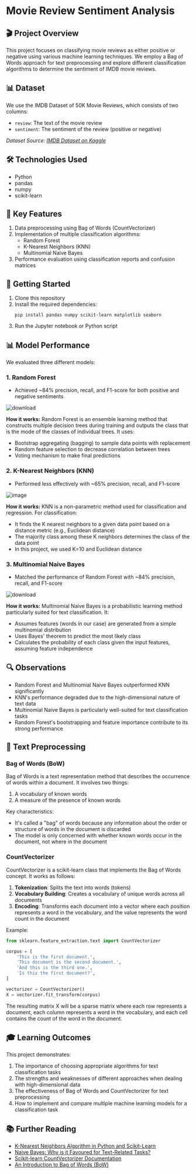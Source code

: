 # Movie Review Sentiment Analysis

## 🎬 Project Overview

This project focuses on classifying movie reviews as either positive or negative using various machine learning techniques. We employ a Bag of Words approach for text preprocessing and explore different classification algorithms to determine the sentiment of IMDB movie reviews.

## 📊 Dataset

We use the IMDB Dataset of 50K Movie Reviews, which consists of two columns:
- `review`: The text of the movie review
- `sentiment`: The sentiment of the review (positive or negative)

*Dataset Source: [IMDB Dataset on Kaggle](https://www.kaggle.com/datasets/lakshmi25npathi/imdb-dataset-of-50k-movie-reviews?resource=download)*

## 🛠️ Technologies Used

- Python
- pandas
- numpy
- scikit-learn

## 📌 Key Features

1. Data preprocessing using Bag of Words (CountVectorizer)
2. Implementation of multiple classification algorithms:
   - Random Forest
   - K-Nearest Neighbors (KNN)
   - Multinomial Naive Bayes
3. Performance evaluation using classification reports and confusion matrices

## 🚀 Getting Started

1. Clone this repository
2. Install the required dependencies:
   ```
   pip install pandas numpy scikit-learn matplotlib seaborn
   ```
3. Run the Jupyter notebook or Python script

## 📊 Model Performance

We evaluated three different models:

### 1. Random Forest

- Achieved ~84% precision, recall, and F1-score for both positive and negative sentiments

![download](https://github.com/user-attachments/assets/8cd99139-4804-4a86-9ff3-65ec864b4d7e)

**How it works:** Random Forest is an ensemble learning method that constructs multiple decision trees during training and outputs the class that is the mode of the classes of individual trees. It uses:
- Bootstrap aggregating (bagging) to sample data points with replacement
- Random feature selection to decrease correlation between trees
- Voting mechanism to make final predictions

### 2. K-Nearest Neighbors (KNN)

- Performed less effectively with ~65% precision, recall, and F1-score

![image](https://github.com/user-attachments/assets/f27e4254-1429-412b-a8b7-06395c8e1e0b)

**How it works:** KNN is a non-parametric method used for classification and regression. For classification:
- It finds the K nearest neighbors to a given data point based on a distance metric (e.g., Euclidean distance)
- The majority class among these K neighbors determines the class of the data point
- In this project, we used K=10 and Euclidean distance

### 3. Multinomial Naive Bayes

- Matched the performance of Random Forest with ~84% precision, recall, and F1-score

![download](https://github.com/user-attachments/assets/69cc356c-77d5-47d9-8bd9-61d794e22a0e)

**How it works:** Multinomial Naive Bayes is a probabilistic learning method particularly suited for text classification. It:
- Assumes features (words in our case) are generated from a simple multinomial distribution
- Uses Bayes' theorem to predict the most likely class
- Calculates the probability of each class given the input features, assuming feature independence

## 🔍 Observations

- Random Forest and Multinomial Naive Bayes outperformed KNN significantly
- KNN's performance degraded due to the high-dimensional nature of text data
- Multinomial Naive Bayes is particularly well-suited for text classification tasks
- Random Forest's bootstrapping and feature importance contribute to its strong performance

## 📝 Text Preprocessing

### Bag of Words (BoW)

Bag of Words is a text representation method that describes the occurrence of words within a document. It involves two things:
1. A vocabulary of known words
2. A measure of the presence of known words

Key characteristics:
- It's called a "bag" of words because any information about the order or structure of words in the document is discarded
- The model is only concerned with whether known words occur in the document, not where in the document

### CountVectorizer

CountVectorizer is a scikit-learn class that implements the Bag of Words concept. It works as follows:

1. **Tokenization**: Splits the text into words (tokens)
2. **Vocabulary Building**: Creates a vocabulary of unique words across all documents
3. **Encoding**: Transforms each document into a vector where each position represents a word in the vocabulary, and the value represents the word count in the document

Example:
```python
from sklearn.feature_extraction.text import CountVectorizer

corpus = [
    'This is the first document.',
    'This document is the second document.',
    'And this is the third one.',
    'Is this the first document?',
]

vectorizer = CountVectorizer()
X = vectorizer.fit_transform(corpus)
```

The resulting matrix X will be a sparse matrix where each row represents a document, each column represents a word in the vocabulary, and each cell contains the count of the word in the document.

## 🎓 Learning Outcomes

This project demonstrates:
1. The importance of choosing appropriate algorithms for text classification tasks
2. The strengths and weaknesses of different approaches when dealing with high-dimensional data
3. The effectiveness of Bag of Words and CountVectorizer for text preprocessing
4. How to implement and compare multiple machine learning models for a classification task

## 📚 Further Reading

- [K-Nearest Neighbors Algorithm in Python and Scikit-Learn](https://stackabuse.com/k-nearest-neighbors-algorithm-in-python-and-scikit-learn/)
- [Naive Bayes: Why is it Favoured for Text-Related Tasks?](https://analyticsindiamag.com/naive-bayes-why-is-it-favoured-for-text-related-tasks/)
- [Scikit-learn CountVectorizer Documentation](https://scikit-learn.org/stable/modules/generated/sklearn.feature_extraction.text.CountVectorizer.html)
- [An Introduction to Bag of Words (BoW)](https://machinelearningmastery.com/gentle-introduction-bag-words-model/)
